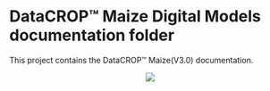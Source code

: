 # DataCROP&#8482; Maize Digital Models documentation folder
This project contains the DataCROP&#8482; Maize(V3.0) documentation.

<p align="center">

  <img src="https://img.freepik.com/premium-vector/cute-red-panda-construction-worker-cartoon_471222-1406.jpg?w=500" />

</p>
